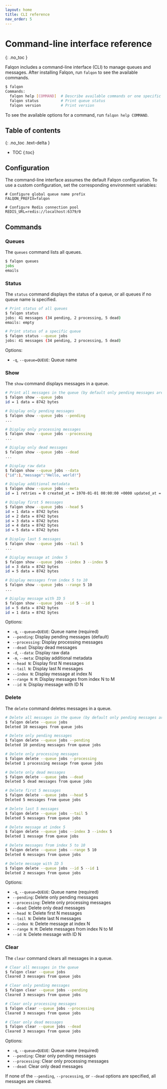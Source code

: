 ```yaml
---
layout: home
title: CLI reference
nav_order: 5
---
```


# Command-line interface reference
{: .no_toc }

Falqon includes a command-line interface (CLI) to manage queues and messages.
After installing Falqon, run `falqon` to see the available commands.

```bash
$ falqon
Commands:
  falqon help [COMMAND]  # Describe available commands or one specific command
  falqon status          # Print queue status
  falqon version         # Print version
```

To see the available options for a command, run `falqon help COMMAND`.

## Table of contents
{: .no_toc .text-delta }

- TOC
{:toc}

## Configuration

The command-line interface assumes the default Falqon configuration.
To use a custom configuration, set the corresponding environment variables:

```dotenv
# Configure global queue name prefix
FALQON_PREFIX=falqon

# Configure Redis connection pool
REDIS_URL=redis://localhost:6379/0
```

## Commands

### Queues

The `queues` command lists all queues.

```bash
$ falqon queues
jobs
emails
```

### Status

The `status` command displays the status of a queue, or all queues if no queue name is specified.

```bash
# Print status of all queues
$ falqon status
jobs: 41 messages (34 pending, 2 processing, 5 dead)
emails: empty

# Print status of a specific queue
$ falqon status --queue jobs
jobs: 41 messages (34 pending, 2 processing, 5 dead)
```

Options:
- `-q`, `--queue=QUEUE`: Queue name

### Show

The `show` command displays messages in a queue.

```bash
# Print all messages in the queue (by default only pending messages are displayed)
$ falqon show --queue jobs
id = 1 data = 8742 bytes

# Display only pending messages
$ falqon show --queue jobs --pending
...

# Display only processing messages
$ falqon show --queue jobs --processing
...

# Display only dead messages
$ falqon show --queue jobs --dead
...

# Display raw data
$ falqon show --queue jobs --data
{"id":1,"message":"Hello, world!"}

# Display additional metadata
$ falqon show --queue jobs --meta
id = 1 retries = 0 created_at = 1970-01-01 00:00:00 +0000 updated_at = 1970-01-01 00:00:00 +0000 data = 8742 bytes

# Display first 5 messages
$ falqon show --queue jobs --head 5
id = 1 data = 8742 bytes
id = 2 data = 8742 bytes
id = 3 data = 8742 bytes
id = 4 data = 8742 bytes
id = 5 data = 8742 bytes

# Display last 5 messages
$ falqon show --queue jobs --tail 5
...

# Display message at index 5
$ falqon show --queue jobs --index 3 --index 5
id = 3 data = 8742 bytes
id = 5 data = 8742 bytes

# Display messages from index 5 to 10
$ falqon show --queue jobs --range 5 10
...

# Display message with ID 5
$ falqon show --queue jobs --id 5 --id 1
id = 5 data = 8742 bytes
id = 1 data = 8742 bytes
```

Options:
- `-q`, `--queue=QUEUE`: Queue name (required)
- `--pending`: Display pending messages (default)
- `--processing`: Display processing messages
- `--dead`: Display dead messages
- `-d`, `--data`: Display raw data
- `-m`, `--meta`: Display additional metadata
- `--head N`: Display first N messages
- `--tail N`: Display last N messages
- `--index N`: Display message at index N
- `--range N M`: Display messages from index N to M
- `--id N`: Display message with ID N

### Delete

The `delete` command deletes messages in a queue.

```bash
# Delete all messages in the queue (by default only pending messages are deleted)
$ falqon delete --queue jobs
Deleted 10 messages from queue jobs

# Delete only pending messages
$ falqon delete --queue jobs --pending
Deleted 10 pending messages from queue jobs

# Delete only processing messages
$ falqon delete --queue jobs --processing
Deleted 1 processing message from queue jobs

# Delete only dead messages
$ falqon delete --queue jobs --dead
Deleted 5 dead messages from queue jobs

# Delete first 5 messages
$ falqon delete --queue jobs --head 5
Deleted 5 messages from queue jobs

# Delete last 5 messages
$ falqon delete --queue jobs --tail 5
Deleted 5 messages from queue jobs

# Delete message at index 5
$ falqon delete --queue jobs --index 3 --index 5
Deleted 1 message from queue jobs

# Delete messages from index 5 to 10
$ falqon delete --queue jobs --range 5 10
Deleted 6 messages from queue jobs

# Delete message with ID 5
$ falqon delete --queue jobs --id 5 --id 1
Deleted 2 messages from queue jobs
```

Options:
- `-q`, `--queue=QUEUE`: Queue name (required)
- `--pending`: Delete only pending messages
- `--processing`: Delete only processing messages
- `--dead`: Delete only dead messages
- `--head N`: Delete first N messages
- `--tail N`: Delete last N messages
- `--index N`: Delete message at index N
- `--range N M`: Delete messages from index N to M
- `--id N`: Delete message with ID N

### Clear

The `clear` command clears all messages in a queue.

```bash
# Clear all messages in the queue
$ falqon clear --queue jobs
Cleared 3 messages from queue jobs

# Clear only pending messages
$ falqon clear --queue jobs --pending
Cleared 3 messages from queue jobs

# Clear only processing messages
$ falqon clear --queue jobs --processing
Cleared 3 messages from queue jobs

# Clear only dead messages
$ falqon clear --queue jobs --dead
Cleared 3 messages from queue jobs
```

Options:

- `-q`, `--queue=QUEUE`: Queue name (required)
- `--pending`: Clear only pending messages
- `--processing`: Clear only processing messages
- `--dead`: Clear only dead messages

If none of the `--pending`, `--processing`, or `--dead` options are specified, all messages are cleared.
